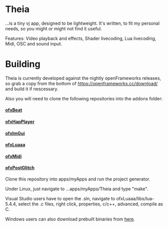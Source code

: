 # Theia
 ...is a tiny vj app, designed to be lightweight.
 It's written, to fit my personal needs, so you might or might not find it useful.
  
 Features:
 Video playback and effects,
 Shader livecoding,
 Lua livecoding,
 Midi, OSC and sound input.

 
 # Building
 Theia is currently developed against the nightly openFrameworks releases, so grab a copy from the bottom of https://openframeworks.cc/download/ and build it if nescessary.
 
 Also you will need to clone the following repositories into the addons folder:
 #### [ofxBeat](https://github.com/darrenmothersele/ofxBeat) 
 #### [ofxHapPlayer](https://github.com/bangnoise/ofxHapPlayer)
 #### [ofxImGui](https://github.com/jvcleave/ofxImGui)
 #### [ofxLuaaa](https://github.com/arnkov/ofxLuaaa)
 #### [ofxMidi](https://github.com/danomatika/ofxMidi)
 #### [ofxPostGlitch](https://github.com/arnkov/ofxPostGlitch)
 
 Clone this repository into apps/myApps and run the project generator.
 
 Under Linux, just navigate to ...apps/myApps/Theia and type "make".
 
 Visual Studio users have to open the .sln, navigate to ofxLuaaa/libs/lua-5.4.4, select the .c files, right click, properties, c/c++, advanced, compile as C.
 
 Windows users can also download prebuilt binaries from [here](https://arnkov.itch.io/theia).
